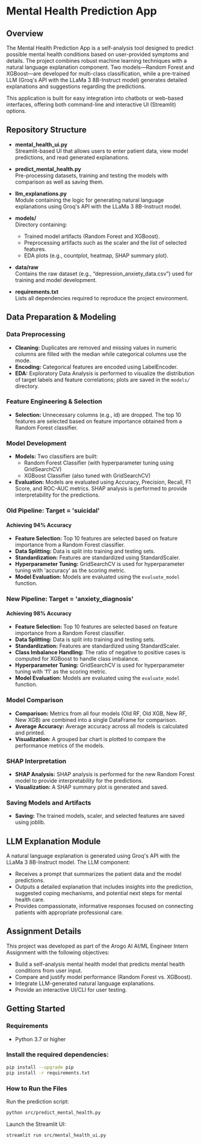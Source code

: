 # Mental Health Prediction App

## Overview

The Mental Health Prediction App is a self-analysis tool designed to predict possible mental health conditions based on user-provided symptoms and details. The project combines robust machine learning techniques with a natural language explanation component. Two models—Random Forest and XGBoost—are developed for multi-class classification, while a pre-trained LLM (Groq's API with the LLaMa 3 8B-Instruct model) generates detailed explanations and suggestions regarding the predictions.

This application is built for easy integration into chatbots or web-based interfaces, offering both command-line and interactive UI (Streamlit) options.

## Repository Structure

- **mental_health_ui.py**  
  Streamlit-based UI that allows users to enter patient data, view model predictions, and read generated explanations.

- **predict_mental_health.py**  
  Pre-processing datasets, training and testing the models with comparison as well as saving them.

- **llm_explanations.py**  
  Module containing the logic for generating natural language explanations using Groq's API with the LLaMa 3 8B-Instruct model.

- **models/**  
  Directory containing:

  - Trained model artifacts (Random Forest and XGBoost).
  - Preprocessing artifacts such as the scaler and the list of selected features.
  - EDA plots (e.g., countplot, heatmap, SHAP summary plot).

- **data/raw**  
  Contains the raw dataset (e.g., “depression_anxiety_data.csv”) used for training and model development.

- **requirements.txt**  
  Lists all dependencies required to reproduce the project environment.

## Data Preparation & Modeling

### Data Preprocessing

- **Cleaning:** Duplicates are removed and missing values in numeric columns are filled with the median while categorical columns use the mode.
- **Encoding:** Categorical features are encoded using LabelEncoder.
- **EDA:** Exploratory Data Analysis is performed to visualize the distribution of target labels and feature correlations; plots are saved in the `models/` directory.

### Feature Engineering & Selection

- **Selection:** Unnecessary columns (e.g., id) are dropped. The top 10 features are selected based on feature importance obtained from a Random Forest classifier.

### Model Development

- **Models:** Two classifiers are built:
  - Random Forest Classifier (with hyperparameter tuning using GridSearchCV)
  - XGBoost Classifier (also tuned with GridSearchCV)
- **Evaluation:** Models are evaluated using Accuracy, Precision, Recall, F1 Score, and ROC-AUC metrics. SHAP analysis is performed to provide interpretability for the predictions.

### Old Pipeline: Target = 'suicidal'

#### Achieving 94% Accuracy

- **Feature Selection:** Top 10 features are selected based on feature importance from a Random Forest classifier.
- **Data Splitting:** Data is split into training and testing sets.
- **Standardization:** Features are standardized using StandardScaler.
- **Hyperparameter Tuning:** GridSearchCV is used for hyperparameter tuning with 'accuracy' as the scoring metric.
- **Model Evaluation:** Models are evaluated using the `evaluate_model` function.

### New Pipeline: Target = 'anxiety_diagnosis'

#### Achieving 98% Accuracy

- **Feature Selection:** Top 10 features are selected based on feature importance from a Random Forest classifier.
- **Data Splitting:** Data is split into training and testing sets.
- **Standardization:** Features are standardized using StandardScaler.
- **Class Imbalance Handling:** The ratio of negative to positive cases is computed for XGBoost to handle class imbalance.
- **Hyperparameter Tuning:** GridSearchCV is used for hyperparameter tuning with 'f1' as the scoring metric.
- **Model Evaluation:** Models are evaluated using the `evaluate_model` function.

### Model Comparison

- **Comparison:** Metrics from all four models (Old RF, Old XGB, New RF, New XGB) are combined into a single DataFrame for comparison.
- **Average Accuracy:** Average accuracy across all models is calculated and printed.
- **Visualization:** A grouped bar chart is plotted to compare the performance metrics of the models.

### SHAP Interpretation

- **SHAP Analysis:** SHAP analysis is performed for the new Random Forest model to provide interpretability for the predictions.
- **Visualization:** A SHAP summary plot is generated and saved.

### Saving Models and Artifacts

- **Saving:** The trained models, scaler, and selected features are saved using joblib.

## LLM Explanation Module

A natural language explanation is generated using Groq's API with the LLaMa 3 8B-Instruct model. The LLM component:

- Receives a prompt that summarizes the patient data and the model predictions.
- Outputs a detailed explanation that includes insights into the prediction, suggested coping mechanisms, and potential next steps for mental health care.
- Provides compassionate, informative responses focused on connecting patients with appropriate professional care.

## Assignment Details

This project was developed as part of the Arogo AI AI/ML Engineer Intern Assignment with the following objectives:

- Build a self-analysis mental health model that predicts mental health conditions from user input.
- Compare and justify model performance (Random Forest vs. XGBoost).
- Integrate LLM-generated natural language explanations.
- Provide an interactive UI/CLI for user testing.

## Getting Started

### Requirements

- Python 3.7 or higher

### Install the required dependencies:

```bash
pip install --upgrade pip
pip install -r requirements.txt
```

### How to Run the Files

Run the prediction script:

```bash
python src/predict_mental_health.py
```

Launch the Streamlit UI:

```bash
streamlit run src/mental_health_ui.py
```
